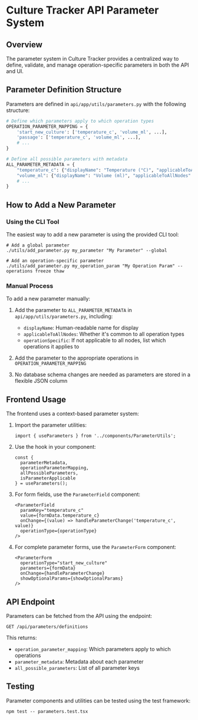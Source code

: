 # Culture Tracker API Parameter System

## Overview

The parameter system in Culture Tracker provides a centralized way to define, validate, and manage operation-specific parameters in both the API and UI.

## Parameter Definition Structure

Parameters are defined in `api/app/utils/parameters.py` with the following structure:

```python
# Define which parameters apply to which operation types
OPERATION_PARAMETER_MAPPING = {
    'start_new_culture': ['temperature_c', 'volume_ml', ...],
    'passage': ['temperature_c', 'volume_ml', ...],
    # ...
}

# Define all possible parameters with metadata
ALL_PARAMETER_METADATA = {
    "temperature_c": {"displayName": "Temperature (°C)", "applicableToAllNodes": True},
    "volume_ml": {"displayName": "Volume (ml)", "applicableToAllNodes": True},
    # ...
}
```

## How to Add a New Parameter

### Using the CLI Tool

The easiest way to add a new parameter is using the provided CLI tool:

```
# Add a global parameter
./utils/add_parameter.py my_parameter "My Parameter" --global

# Add an operation-specific parameter
./utils/add_parameter.py my_operation_param "My Operation Param" --operations freeze thaw
```

### Manual Process

To add a new parameter manually:

1. Add the parameter to `ALL_PARAMETER_METADATA` in `api/app/utils/parameters.py`, including:
   - `displayName`: Human-readable name for display
   - `applicableToAllNodes`: Whether it's common to all operation types
   - `operationSpecific`: If not applicable to all nodes, list which operations it applies to

2. Add the parameter to the appropriate operations in `OPERATION_PARAMETER_MAPPING`

3. No database schema changes are needed as parameters are stored in a flexible JSON column

## Frontend Usage

The frontend uses a context-based parameter system:

1. Import the parameter utilities:

   ```tsx
   import { useParameters } from '../components/ParameterUtils';
   ```

2. Use the hook in your component:

   ```tsx
   const { 
     parameterMetadata,
     operationParameterMapping,
     allPossibleParameters, 
     isParameterApplicable
   } = useParameters();
   ```

3. For form fields, use the `ParameterField` component:

   ```tsx
   <ParameterField
     paramKey="temperature_c"
     value={formData.temperature_c}
     onChange={(value) => handleParameterChange('temperature_c', value)}
     operationType={operationType}
   />
   ```

4. For complete parameter forms, use the `ParameterForm` component:

   ```tsx
   <ParameterForm
     operationType="start_new_culture"
     parameters={formData}
     onChange={handleParameterChange}
     showOptionalParams={showOptionalParams}
   />
   ```

## API Endpoint

Parameters can be fetched from the API using the endpoint:

```
GET /api/parameters/definitions
```

This returns:

- `operation_parameter_mapping`: Which parameters apply to which operations
- `parameter_metadata`: Metadata about each parameter
- `all_possible_parameters`: List of all parameter keys

## Testing

Parameter components and utilities can be tested using the test framework:

```
npm test -- parameters.test.tsx
```
